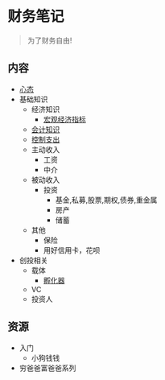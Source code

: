 # 财务笔记
> 为了财务自由!

## 内容
* [心态](attitude)
* 基础知识
  * 经济知识
    * [宏观经济指标](economy/mac.md)
  * [会计知识](accounting)
  * [控制支出](out)
  * 主动收入
    * 工资
    * 中介
  * 被动收入
    * 投资
      * 基金,私募,股票,期权,债券,重金属
      * 房产
      * 储蓄
  * 其他
    * 保险
    * 用好信用卡，花呗
* 创投相关
  * 载体
    * [孵化器](startup-related/incubator.md)
  * VC
  * 投资人

## 资源
* 入门
  * 小狗钱钱
* 穷爸爸富爸爸系列